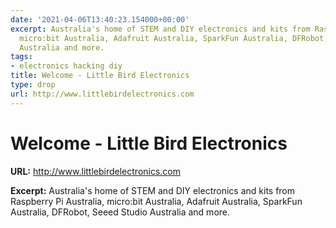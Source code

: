 ```yaml
---
date: '2021-04-06T13:40:23.154000+00:00'
excerpt: Australia's home of STEM and DIY electronics and kits from Raspberry Pi Australia,
  micro:bit Australia, Adafruit Australia, SparkFun Australia, DFRobot, Seeed Studio
  Australia and more.
tags:
- electronics hacking diy
title: Welcome - Little Bird Electronics
type: drop
url: http://www.littlebirdelectronics.com
---
```


# Welcome - Little Bird Electronics

**URL:** http://www.littlebirdelectronics.com

**Excerpt:** Australia's home of STEM and DIY electronics and kits from Raspberry Pi Australia, micro:bit Australia, Adafruit Australia, SparkFun Australia, DFRobot, Seeed Studio Australia and more.
